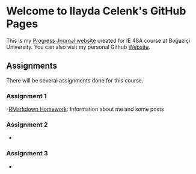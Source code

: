 # Welcome to Ilayda Celenk's GitHub Pages

This is my [Progress Journal website](https://pjournal.github.io/boun01-ilaydacelenk/) created for IE 48A course at Boğaziçi University. You can also visit my personal Github [Website](https://ilaydacelenk.github.io/).

## Assignments

There will be several assignments done for this course.

### Assignment 1
-[RMarkdown Homework](https://pjournal.github.io/boun01-ilaydacelenk/RMarkdown_Homework.html): Information about me and some posts

### Assignment 2
- 

### Assignment 3
- 
